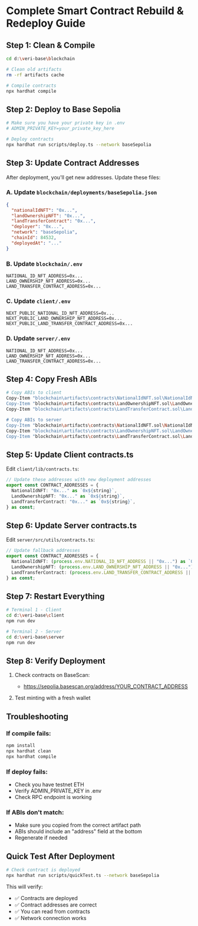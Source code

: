 # Complete Smart Contract Rebuild & Redeploy Guide

## Step 1: Clean & Compile

```bash
cd d:\veri-base\blockchain

# Clean old artifacts
rm -rf artifacts cache

# Compile contracts
npx hardhat compile
```

## Step 2: Deploy to Base Sepolia

```bash
# Make sure you have your private key in .env
# ADMIN_PRIVATE_KEY=your_private_key_here

# Deploy contracts
npx hardhat run scripts/deploy.ts --network baseSepolia
```

## Step 3: Update Contract Addresses

After deployment, you'll get new addresses. Update these files:

### A. Update `blockchain/deployments/baseSepolia.json`
```json
{
  "nationalIdNFT": "0x...",
  "landOwnershipNFT": "0x...",
  "landTransferContract": "0x...",
  "deployer": "0x...",
  "network": "baseSepolia",
  "chainId": 84532,
  "deployedAt": "..."
}
```

### B. Update `blockchain/.env`
```env
NATIONAL_ID_NFT_ADDRESS=0x...
LAND_OWNERSHIP_NFT_ADDRESS=0x...
LAND_TRANSFER_CONTRACT_ADDRESS=0x...
```

### C. Update `client/.env`
```env
NEXT_PUBLIC_NATIONAL_ID_NFT_ADDRESS=0x...
NEXT_PUBLIC_LAND_OWNERSHIP_NFT_ADDRESS=0x...
NEXT_PUBLIC_LAND_TRANSFER_CONTRACT_ADDRESS=0x...
```

### D. Update `server/.env`
```env
NATIONAL_ID_NFT_ADDRESS=0x...
LAND_OWNERSHIP_NFT_ADDRESS=0x...
LAND_TRANSFER_CONTRACT_ADDRESS=0x...
```

## Step 4: Copy Fresh ABIs

```bash
# Copy ABIs to client
Copy-Item "blockchain\artifacts\contracts\NationalIdNFT.sol\NationalIdNFT.json" "client\src\abis\"
Copy-Item "blockchain\artifacts\contracts\LandOwnershipNFT.sol\LandOwnershipNFT.json" "client\src\abis\"
Copy-Item "blockchain\artifacts\contracts\LandTransferContract.sol\LandTransferContract.json" "client\src\abis\"

# Copy ABIs to server
Copy-Item "blockchain\artifacts\contracts\NationalIdNFT.sol\NationalIdNFT.json" "server\src\abis\"
Copy-Item "blockchain\artifacts\contracts\LandOwnershipNFT.sol\LandOwnershipNFT.json" "server\src\abis\"
Copy-Item "blockchain\artifacts\contracts\LandTransferContract.sol\LandTransferContract.json" "server\src\abis\"
```

## Step 5: Update Client contracts.ts

Edit `client/lib/contracts.ts`:

```typescript
// Update these addresses with new deployment addresses
export const CONTRACT_ADDRESSES = {
  NationalIdNFT: "0x..." as `0x${string}`,
  LandOwnershipNFT: "0x..." as `0x${string}`,
  LandTransferContract: "0x..." as `0x${string}`,
} as const;
```

## Step 6: Update Server contracts.ts

Edit `server/src/utils/contracts.ts`:

```typescript
// Update fallback addresses
export const CONTRACT_ADDRESSES = {
  NationalIdNFT: (process.env.NATIONAL_ID_NFT_ADDRESS || "0x...") as `0x${string}`,
  LandOwnershipNFT: (process.env.LAND_OWNERSHIP_NFT_ADDRESS || "0x...") as `0x${string}`,
  LandTransferContract: (process.env.LAND_TRANSFER_CONTRACT_ADDRESS || "0x...") as `0x${string}`,
} as const;
```

## Step 7: Restart Everything

```bash
# Terminal 1 - Client
cd d:\veri-base\client
npm run dev

# Terminal 2 - Server  
cd d:\veri-base\server
npm run dev
```

## Step 8: Verify Deployment

1. Check contracts on BaseScan:
   - https://sepolia.basescan.org/address/YOUR_CONTRACT_ADDRESS

2. Test minting with a fresh wallet

## Troubleshooting

### If compile fails:
```bash
npm install
npx hardhat clean
npx hardhat compile
```

### If deploy fails:
- Check you have testnet ETH
- Verify ADMIN_PRIVATE_KEY in .env
- Check RPC endpoint is working

### If ABIs don't match:
- Make sure you copied from the correct artifact path
- ABIs should include an "address" field at the bottom
- Regenerate if needed

## Quick Test After Deployment

```bash
# Check contract is deployed
npx hardhat run scripts/quickTest.ts --network baseSepolia
```

This will verify:
- ✅ Contracts are deployed
- ✅ Contract addresses are correct  
- ✅ You can read from contracts
- ✅ Network connection works
